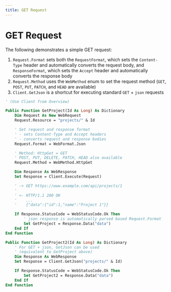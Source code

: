 ```yaml
---
title: GET Request
---
```


# GET Request

The following demonstrates a simple GET request:

1. `Request.Format` sets both the `RequestFormat`, which sets the `Content-Type` header and automatically converts the request body, and `ResponseFormat`, which sets the `Accept` header and automatically converts the response body
2. `Request.Method` uses the `WebMethod` enum to set the request method (`GET`, `POST`, `PUT`, `PATCH`, and `HEAD` are available)
3. `Client.GetJson` is a shortcut for executing standard `GET` + `json` requests

```vb
' (Use Client from Overview)

Public Function GetProject(Id As Long) As Dictionary
    Dim Request As New WebRequest
    Request.Resource = "projects/" & Id

    ' Set request and response format
    ' - sets Content-Type and Accept headers
    ' - converts request and response bodies
    Request.Format = WebFormat.Json

    ' Method: HttpGet = GET
    ' POST, PUT, DELETE, PATCH, HEAD also available
    Request.Method = WebMethod.HttpGet

    Dim Response As WebResponse
    Set Response = Client.Execute(Request)

    ' -> GET https://www.example.com/api/projects/1
    '
    ' <- HTTP/1.1 200 OK
    '    ...
    '    {"data":{"id":1,"name":"Project 1"}}

    If Response.StatusCode = WebStatusCode.Ok Then
        ' json response is automatically parsed based Request.Format
        Set GetProject = Response.Data("data")
    End If
End Function

Public Function GetProject2(Id As Long) As Dictionary
    ' For GET + json, GetJson can be used
    ' (equivalent to GetProject above)
    Dim Response As WebResponse
    Set Response = Client.GetJson("projects/" & Id)

    If Response.StatusCode = WebStatusCode.Ok Then
        Set GetProject2 = Response.Data("data")
    End If
End Function
```
